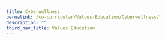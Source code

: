 ```yaml
---
title: Cyberwellness
permalink: /co-curricular/Values-Education/Cyberwellness/
description: ""
third_nav_title: Values Education
---
```


